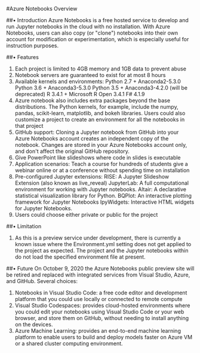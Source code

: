 #Azure Notebooks Overview



##•	Introduction
Azure Notebooks is a free hosted service to develop and run Jupyter notebooks in the cloud with no installation. With Azure Notebooks, users can also copy (or "clone") notebooks into their own account for modification or experimentation, which is especially useful for instruction purposes.

##•	Features
1.	Each project is limited to 4GB memory and 1GB data to prevent abuse
2.	Notebook servers are guaranteed to exist for at most 8 hours
3.	Available kernels and environments:
Python 2.7 + Anaconda2-5.3.0
Python 3.6 + Anaconda3-5.3.0
Python 3.5 + Anaconda3-4.2.0 (will be deprecated)
R 3.4.1 + Microsoft R Open 3.4.1
F# 4.1.9
4.	Azure notebook also includes extra packages beyond the base distributions. The Python kernels, for example, include the numpy, pandas, scikit-learn, matplotlib, and bokeh libraries. Users could also customize a project to create an environment for all the notebooks in that project
5.	GitHub support: Cloning a Jupyter notebook from GitHub into your Azure Notebooks account creates an independent copy of the notebook. Changes are stored in your Azure Notebooks account only, and don't affect the original GitHub repository.
6.	Give PowerPoint like slideshows where code in slides is executable
7.	Application scenarios: 
Teach a course for hundreds of students
give a webinar online or at a conference without spending time on installation
8.	Pre-configured Jupyter extensions:
RISE: A Jupyter Slideshow Extension (also known as live_reveal)
JupyterLab: A full computational environment for working with Jupyter notebooks.
Altair: A declarative statistical visualization library for Python.
BQPlot: An interactive plotting framework for Jupyter Notebooks
IpyWidgets: Interactive HTML widgets for Jupyter Notebooks.
9.	Users could choose either private or public for the project

##•	Limitation
1.	As this is a preview service under development, there is currently a known issue where the Environment.yml setting does not get applied to the project as expected. The project and the Jupyter notebooks within do not load the specified environment file at present.

##•	Future
On October 9, 2020 the Azure Notebooks public preview site will be retired and replaced with integrated services from Visual Studio, Azure, and GitHub. 
Several choices:
1.	Notebooks in Visual Studio Code: a free code editor and development platform that you could use locally or connected to remote compute
2.	Visual Studio Codespaces: provides cloud-hosted environments where you could edit your notebooks using Visual Studio Code or your web browser, and store them on GitHub, without needing to install anything on the devices.
3.	Azure Machine Learning: provides an end-to-end machine learning platform to enable users to build and deploy models faster on Azure VM or a shared cluster computing environment.



